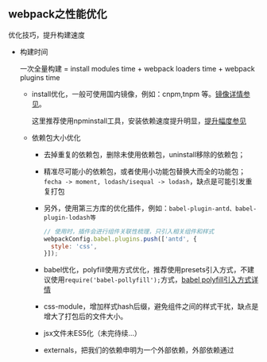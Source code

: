 ## webpack之性能优化

优化技巧，提升构建速度

* 构建时间

  一次全量构建 = install modules time + webpack loaders time + webpack plugins time

  - install优化，一般可使用国内镜像，例如：cnpm,tnpm 等。[镜像详情参见](../npm/cmd)。 
  
    这里推荐使用npminstall工具，安装依赖速度提升明显，[提升幅度参见](https://github.com/cnpm/npminstall)

  - 依赖包大小优化

    + 去掉重复的依赖包，删除未使用依赖包，uninstall移除的依赖包；

    + 精准尽可能小的依赖包，或者使用小功能包替换大而全的功能包；`fecha -> moment, lodash/isequal -> lodash`，缺点是可能引发重复打包

    + 另外，使用第三方库的优化插件，例如：`babel-plugin-antd、babel-plugin-lodash等`
      ```js
      // 使用时，插件会进行组件关联性梳理，只引入相关组件和样式
      webpackConfig.babel.plugins.push(['antd', {
        style: 'css',
      }]);
      ```

    + babel优化，polyfill使用方式优化，推荐使用presets引入方式，不建议使用`require('babel-pollyfill');`方式，[babel polyfill引入方式详情](../babel/)

    + css-module，增加样式hash后缀，避免组件之间的样式干扰，缺点是增大了打包后的文件大小。

    + jsx文件未ES5化（未完待续...）

    + externals，把我们的依赖申明为一个外部依赖，外部依赖通过 <script> 外链脚本引入。这样配置可以减少打包构建速度，充分利用CDN缓存机制，具体配置： `externals: ['react', 'react-dom', 'react-router']`

    + noParse，则会让 webpack 忽略对其进行文件的解析，直接会进入最后的 bundle

    + DllPlugin 和 DllReferencePlugin， deps 中也引用了大量的 npm 包，而这些包在正常的开发过程中并不会进行修改，但是在每一次构建过程中却需要反复的将其分析，使用dllplugin可以避免这样的消耗。

    简单来说 DllPlugin 的作用是预先编译一些模块，而 DllReferencePlugin 则是把这些预先编译好的模块引用起来。这边需要注意的是 DllPlugin 必须要在 DllReferencePlugin 执行前，执行过一次。

    dllPlugin 和 commonChunkPlugin 是二选一的，并且在启用 dll 后和 external、common 一样需要在页面中引用对应的脚本，在 dll 中就是需要手动引用 vendor.dll.js。

## 分割代码

* 入口方式

* CommonsChunkPlugin

* 动态import